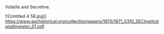 Volatile and Secretive. 

![[Untitled 4 58.jpg]]
https://www.sechistorical.org/collection/papers/1970/1971_0310_SECInstitutionalInvestor_01.pdf